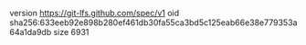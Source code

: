 version https://git-lfs.github.com/spec/v1
oid sha256:633eeb92e898b280ef461db30fa55ca3bd5c125eab66e38e779353a64a1da9db
size 6931
